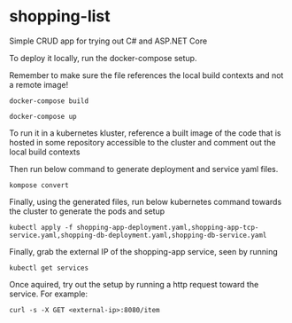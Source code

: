 # shopping-list
Simple CRUD app for trying out C# and ASP.NET Core

To deploy it locally, run the docker-compose setup. 

Remember to make sure the file references the local build contexts and not a remote image!

```docker-compose build```

```docker-compose up```

To run it in a kubernetes kluster, reference a built image of the code that is hosted in some repository accessible to the cluster and comment out the local build contexts

Then run below command to generate deployment and service yaml files.

```kompose convert```

Finally, using the generated files, run below kubernetes command towards the cluster to generate the pods and setup 

```kubectl apply -f shopping-app-deployment.yaml,shopping-app-tcp-service.yaml,shopping-db-deployment.yaml,shopping-db-service.yaml```

Finally, grab the external IP of the shopping-app service, seen by running 

```kubectl get services```

Once aquired, try out the setup by running a http request toward the service. For example:

```curl -s -X GET <external-ip>:8080/item```
